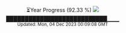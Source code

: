 <p align="center">
⏳Year Progress (92.33 %) <img src="https://file5s.ratemyserver.net/mobs/1062.gif"><br>
███████████████████████████▁▁▁ <br>
<sub>Updated: Mon, 04 Dec 2023 00:09:08 GMT</sub>
</p>

